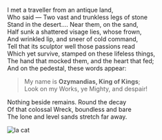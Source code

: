 I met a traveller from an antique land,  
Who said — Two vast and trunkless legs of stone  
Stand in the desert.... Near them, on the sand,  
Half sunk a shattered visage lies, whose frown,  
And wrinkled lip, and sneer of cold command,  
Tell that its sculptor well those passions read  
Which yet survive, stamped on these lifeless things,  
The hand that mocked them, and the heart that fed;  
And on the pedestal, these words appear:  

>My name is **Ozymandias, King of Kings**;  
>Look on my Works, ye Mighty, and despair!

Nothing beside remains. Round the decay  
Of that colossal Wreck, boundless and bare  
The lone and level sands stretch far away.  


![la cat](https://cataas.com/cat)